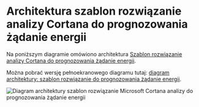 <properties
    pageTitle="Architektura szablon rozwiązanie analizy Cortana do prognozowania żądanie energii | Microsoft Azure"
    description="Architektura szablonu rozwiązanie analizy Cortana firmy Microsoft, który pomaga REGLINX żądanie firmy narzędzie energii."
    keywords="rozwiązanie skrótu, analizy cortana; energii prognozowania"
    services="cortana-analytics"
    documentationCenter=""
    authors="garyericson"
    manager="jhubbard"
    editor="cgronlun"/>

<tags
    ms.service="cortana-analytics"
    ms.workload="data-services"
    ms.tgt_pltfrm="na"
    ms.devlang="na"
    ms.topic="article"
    ms.date="11/19/2015"
    ms.author="garye" />

# <a name="cortana-intelligence-solution-template-architecture-for-demand-forecasting-of-energy"></a>Architektura szablon rozwiązanie analizy Cortana do prognozowania żądanie energii

Na poniższym diagramie omówiono architektura [Szablon rozwiązanie analizy Cortana do prognozowania żądanie energii](cortana-analytics-playbook-demand-forecasting-energy.md).

Można pobrać wersję pełnoekranowego diagramu tutaj: [diagram architektury: szablon rozwiązanie do prognozowania żądanie energii](http://download.microsoft.com/download/1/9/B/19B815F0-D1B0-4F67-AED3-A40544225FD1/ca-topologies-energy-forecasting.png).

![Diagram architektury szablon rozwiązanie Microsoft Cortana analizy do prognozowania żądanie energii][image]

[image]: ./media/cortana-analytics-architecture-demand-forecasting-energy/ca-topologies-energy-forecasting.png
